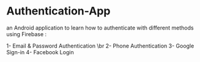 # Authentication-App
an Android application to learn how to authenticate with different methods using Firebase :

1- Email & Password Authentication \br
2- Phone Authentication 
3- Google Sign-in
4- Facebook Login




